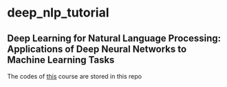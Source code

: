 # deep_nlp_tutorial

## Deep Learning for Natural Language Processing: Applications of Deep Neural Networks to Machine Learning Tasks

The codes of [this](https://www.oreilly.com/library/view/deep-learning-for/9780134851921/) course are stored in this repo

